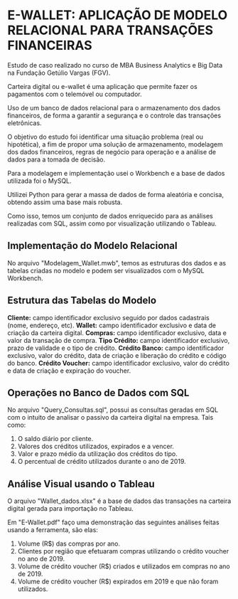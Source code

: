 # E-WALLET: APLICAÇÃO DE MODELO RELACIONAL PARA TRANSAÇÕES FINANCEIRAS

Estudo de caso realizado no curso de MBA Business Analytics e Big Data na Fundação Getúlio Vargas (FGV). 

Carteira digital ou e-wallet é uma aplicação que permite fazer os pagamentos com o telemóvel ou computador. 

Uso de um banco de dados relacional para o armazenamento dos dados financeiros, de forma a garantir a segurança e o controle das transações eletrônicas.

O objetivo do estudo foi identificar uma situação problema (real ou hipotética), a fim de propor uma solução de armazenamento, modelagem dos dados financeiros, regras de negócio para operação e a análise de dados para a tomada de decisão. 

Para a modelagem e implementação usei o Workbench e a base de dados utilizada foi o MySQL. 

Utilizei Python para gerar a massa de dados de forma aleatória e concisa, obtendo assim uma base mais robusta. 

Como isso, temos um conjunto de dados enriquecido para as análises realizadas com SQL, assim como por visualização utilizando o Tableau. 

## Implementação do Modelo Relacional

No arquivo "Modelagem_Wallet.mwb", temos as estruturas dos dados e as tabelas criadas no modelo e podem ser visualizados com o MySQL Workbench.

## Estrutura das Tabelas do Modelo 

**Cliente:** campo identificador exclusivo seguido por dados cadastrais (nome, endereço, etc).
**Wallet:** campo identificador exclusivo e data de criação da carteira digital.
**Compras:** campo identificador exclusivo, data e valor da transação de compra.
**Tipo Crédito:** campo identificador exclusivo, prazo de validade e o tipo de crédito.
**Crédito Banco:** campo identificador exclusivo, valor do crédito, data de criação e liberação do crédito e código do banco.
**Crédito Voucher:** campo identificador exclusivo, valor do crédito e data de criação e expiração do voucher.

## Operações no Banco de Dados com SQL
No arquivo "Query_Consultas.sql", possui as consultas geradas em SQL com o intuito de analisar o passivo da carteira digital na empresa. 
Tais como: 
  1) O saldo diário por cliente.
  2) Valores dos créditos utilizados, expirados e a vencer.
  3) Valor e prazo médio da utilização dos créditos do tipo.
  4) O percentual de crédito utilizados durante o ano de 2019.

## Análise Visual usando o Tableau
O arquivo "Wallet_dados.xlsx" é a base de dados das transações na carteira digital gerada para importação no Tableau.

Em "E-Wallet.pdf" faço uma demonstração das seguintes análises feitas usando a ferramenta, são elas:
  1) Volume (R$) das compras por ano.
  2) Clientes por região que efetuaram compras utilizando o crédito voucher no ano de 2019.
  3) Volume de crédito voucher (R$) criados e utilizados em compras no ano de 2019.
  4)  Volume de crédito voucher (R$) expirados em 2019 e que não foram utilizados.
